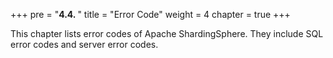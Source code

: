 +++
pre = "<b>4.4. </b>"
title = "Error Code"
weight = 4
chapter = true
+++

This chapter lists error codes of Apache ShardingSphere.
They include SQL error codes and server error codes.
